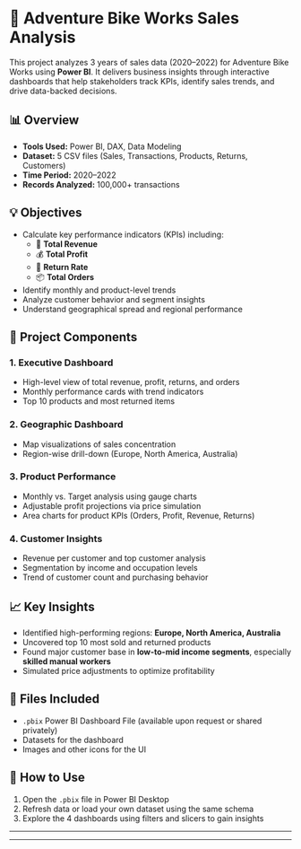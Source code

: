 # 🚴 Adventure Bike Works Sales Analysis

This project analyzes 3 years of sales data (2020–2022) for Adventure Bike Works using **Power BI**. It delivers business insights through interactive dashboards that help stakeholders track KPIs, identify sales trends, and drive data-backed decisions.

## 📊 Overview

- **Tools Used:** Power BI, DAX, Data Modeling
- **Dataset:** 5 CSV files (Sales, Transactions, Products, Returns, Customers)
- **Time Period:** 2020–2022
- **Records Analyzed:** 100,000+ transactions

## 💡 Objectives

- Calculate key performance indicators (KPIs) including:
  - 🧾 **Total Revenue**
  - 💰 **Total Profit**
  - 🔁 **Return Rate**
  - 📦 **Total Orders**
- Identify monthly and product-level trends
- Analyze customer behavior and segment insights
- Understand geographical spread and regional performance

## 🧩 Project Components

### 1. Executive Dashboard
- High-level view of total revenue, profit, returns, and orders
- Monthly performance cards with trend indicators
- Top 10 products and most returned items

### 2. Geographic Dashboard
- Map visualizations of sales concentration
- Region-wise drill-down (Europe, North America, Australia)

### 3. Product Performance
- Monthly vs. Target analysis using gauge charts
- Adjustable profit projections via price simulation
- Area charts for product KPIs (Orders, Profit, Revenue, Returns)

### 4. Customer Insights
- Revenue per customer and top customer analysis
- Segmentation by income and occupation levels
- Trend of customer count and purchasing behavior

## 📈 Key Insights

- Identified high-performing regions: **Europe, North America, Australia**
- Uncovered top 10 most sold and returned products
- Found major customer base in **low-to-mid income segments**, especially **skilled manual workers**
- Simulated price adjustments to optimize profitability

## 📎 Files Included

- `.pbix` Power BI Dashboard File (available upon request or shared privately)
- Datasets for the dashboard 
- Images and other icons for the UI
  
## 🚀 How to Use

1. Open the `.pbix` file in Power BI Desktop
2. Refresh data or load your own dataset using the same schema
3. Explore the 4 dashboards using filters and slicers to gain insights

---


---

